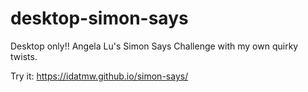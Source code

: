 # desktop-simon-says
Desktop only!!
Angela Lu's Simon Says Challenge with my own quirky twists.

Try it: https://idatmw.github.io/simon-says/
